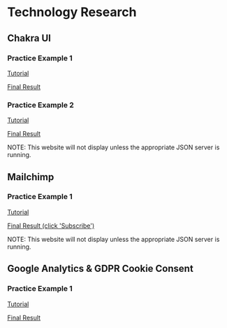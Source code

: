 # Technology Research

## Chakra UI

### Practice Example 1

[Tutorial](https://www.youtube.com/watch?v=cuyU9NSb7wY)

[Final Result](https://login-chakraui.vercel.app/)

### Practice Example 2

[Tutorial](https://www.youtube.com/watch?v=iXsM6NkEmFc&list=PL4cUxeGkcC9hcnIeryurNMMcGBHp7AYlP)

[Final Result](https://dojotaskstutorial.vercel.app/)

NOTE: This website will not display unless the appropriate JSON server is running.

## Mailchimp

### Practice Example 1

[Tutorial](https://mailchimp.com/help/)

[Final Result (click 'Subscribe')](https://dojotaskstutorial.vercel.app/)

NOTE: This website will not display unless the appropriate JSON server is running.

## Google Analytics & GDPR Cookie Consent

### Practice Example 1

[Tutorial](https://www.youtube.com/watch?v=DJMTWuz2ksk)

[Final Result](https://gdpr2.vercel.app/)
